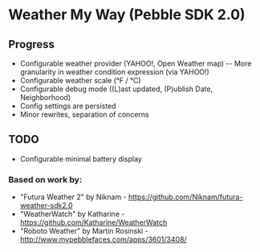 
Weather My Way (Pebble SDK 2.0)
=================================

## Progress
 - Configurable weather provider (YAHOO!, Open Weather map)
 -- More granularity in weather condition expression (via YAHOO!)
 - Configurable weather scale (°F / °C)
 - Configurable debug mode ((L)ast updated, (P)ublish Date, Neighborhood)
 - Config settings are persisted 
 - Minor rewrites, separation of concerns

## TODO 
 - Configurable minimal battery display

### Based on work by:
 - "Futura Weather 2" by Niknam - https://github.com/Niknam/futura-weather-sdk2.0
 - "WeatherWatch" by Katharine - https://github.com/Katharine/WeatherWatch
 - "Roboto Weather" by Martin Rosinski - http://www.mypebblefaces.com/apps/3601/3408/

